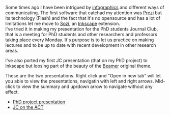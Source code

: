 <!-- 
.. link: 
.. description: 
.. tags: alternatives, astro/physics, atacama, Computer, Cosmology, inkscape, JC, journal_club, numerical, PhD, presentaiton, prezi, sozi, svg, telescope, vector_image, imported
.. date: 2012-05-07
.. title: PhD students' Journal Clubs and Sozi
.. slug: phd-students-journal-clubs-and-sozi
-->

Some times ago I have been intrigued by <a href="http://www.brunettoziosi.eu/blog/wordpress/infographics-attempts/" title="Infographics attempts!">infographics</a> and different ways of communicating. The first software that catchad my attention was <a href="http://prezi.com/" target="_blank" title="Prezi Homepage">Prezi</a> but its technology (Flash) and the fact that it's no opensource and has a lot of limitations let me move to <a href="http://sozi.baierouge.fr/wiki/en:welcome" target="_blank" title="Sozi Homepage">Sozi</a>, an <a href="http://inkscape.org/" target="_blank" title="Inkscape Homepage">Inkscape</a> extension.     
I've tried it in making my presentation for the PhD students Journal Club, that is a meeting for PhD students and other researchers and professors taking place every Monday. It's purpose is to let us practice on making lectures and to be up to date with recent development in other research areas.    

<!--more-->    

I've also ported my first JC presentation (that on my PhD project) to Inkscape but loosing part of the beauty of the <a href="http://en.wikipedia.org/wiki/Beamer_(LaTeX)" target="_blank">Beamer</a> original theme.    
    
These are the two presentations. Right click and "Open in new tab" will let you able to view the presentations, navigatin with left and right arrows. Mid-click to view the summary and up/down arrow to navigate without any effect.    
    
* [PhD project presentation](../files/first_JC_with_proposal.svg)
* [JC on the ACT](../files/2012-05-07-Atacama_telescope_constrain_on_primordial_power_spectrum.svg)